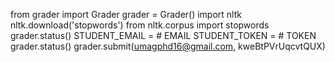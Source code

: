from grader import Grader
grader = Grader()
import nltk
nltk.download('stopwords')
from nltk.corpus import stopwords
grader.status()
STUDENT_EMAIL = # EMAIL 
STUDENT_TOKEN = # TOKEN 
grader.status()
grader.submit(umagphd16@gmail.com, kweBtPVrUqcvtQUX)
